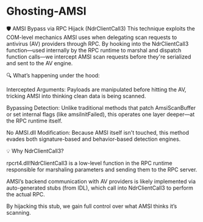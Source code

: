 # Ghosting-AMSI

🛡 AMSI Bypass via RPC Hijack (NdrClientCall3)
This technique exploits the COM-level mechanics AMSI uses when delegating scan requests to antivirus (AV) providers through RPC. By hooking into the NdrClientCall3 function—used internally by the RPC runtime to marshal and dispatch function calls—we intercept AMSI scan requests before they're serialized and sent to the AV engine.

🔍 What’s happening under the hood:

Intercepted Arguments: Payloads are manipulated before hitting the AV, tricking AMSI into thinking clean data is being scanned.

Bypassing Detection: Unlike traditional methods that patch AmsiScanBuffer or set internal flags (like amsiInitFailed), this operates one layer deeper—at the RPC runtime itself.

No AMSI.dll Modification: Because AMSI itself isn't touched, this method evades both signature-based and behavior-based detection engines.

💡 Why NdrClientCall3?

rpcrt4.dll!NdrClientCall3 is a low-level function in the RPC runtime responsible for marshaling parameters and sending them to the RPC server.

AMSI’s backend communication with AV providers is likely implemented via auto-generated stubs (from IDL), which call into NdrClientCall3 to perform the actual RPC.

By hijacking this stub, we gain full control over what AMSI thinks it’s scanning.
